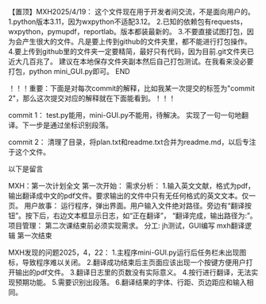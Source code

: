 【置顶】MXH2025/4/19：
这个文件现在用于开发者间交流，不是面向用户的。
1.python版本3.11，因为wxpython不适配3.12。
2.已知的依赖包有requests，wxpython，pymupdf，reportlab。版本都装最新的。
3.不要直接试图打包，因为会产生很大的文件。凡是要上传到github的文件夹里，都不能进行打包操作。
4.要上传到github里的文件夹一定要精简，最好只有代码，因为目前.git文件夹已近大几百兆了。
建议在本地保存文件夹副本然后自己打包测试。在我看来没必要打包，python mini_GUI.py即可。
END

！！！重要：下面是对每次commit的解释，比如我某一次提交的标签为"commit 2"，那么这次提交对应的解释就在下面能看到。！！！

commit 1：
test.py能用，mini-GUI.py不能用，待解决。
实现了一句一句地翻译。下一步是通过坐标识别段落。

commit 2：
清理了目录，将plan.txt和readme.txt合并为readme.md，以后专注于这个文件。

以下是留言

MXH：第一次计划全文
第一次开始：
需求分析：
1.输入英文文献，格式为pdf，输出翻译成中文的pdf文件。要求输出的文件中只有无任何格式的英文文本。仅一页。
用户故事：
运行程序，弹出界面。用户输入文件绝对路径。旁边有“翻译按钮”。按下后，右边文本框显示日志，如“正在翻译”，
“翻译完成，输出路径为:”。
项目管理：
第二次课结束前必须实现需求。
分工:
jh测试，GUI编写
mxh翻译逻辑
第一次结束

MXH发现的问题2025，4，22：
1.主程序mini-GUI.py运行后任务栏未出现图标，导致程序难以关闭。
2.翻译成功结束后主页面应该出现一个按键方便用户打开输出的pdf文件。
3.翻译日志里的页数没有实际意义。
4.按行进行翻译，无法实现预期功能。
5.需要识别出段落。
6.翻译结果的字体、行距、页边距应和输入相同。